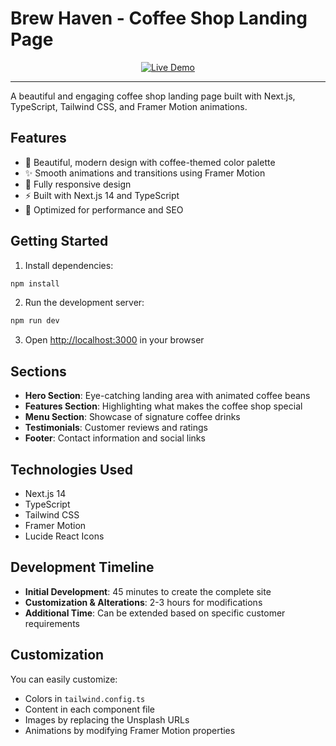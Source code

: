 # Brew Haven - Coffee Shop Landing Page

<div align="center">
  <a href="https://web-sites-preview-lo6l-git-main-mr-novices-projects.vercel.app/" target="_blank">
    <img src="https://img.shields.io/badge/🌐_Live_Demo-Visit_Website-blue?style=for-the-badge&logo=vercel&logoColor=white" alt="Live Demo" />
  </a>
</div>

---

A beautiful and engaging coffee shop landing page built with Next.js, TypeScript, Tailwind CSS, and Framer Motion animations.

## Features

- 🎨 Beautiful, modern design with coffee-themed color palette
- ✨ Smooth animations and transitions using Framer Motion
- 📱 Fully responsive design
- ⚡ Built with Next.js 14 and TypeScript
- 🎯 Optimized for performance and SEO

## Getting Started

1. Install dependencies:
```bash
npm install
```

2. Run the development server:
```bash
npm run dev
```

3. Open [http://localhost:3000](http://localhost:3000) in your browser

## Sections

- **Hero Section**: Eye-catching landing area with animated coffee beans
- **Features Section**: Highlighting what makes the coffee shop special
- **Menu Section**: Showcase of signature coffee drinks
- **Testimonials**: Customer reviews and ratings
- **Footer**: Contact information and social links

## Technologies Used

- Next.js 14
- TypeScript
- Tailwind CSS
- Framer Motion
- Lucide React Icons

## Development Timeline

- **Initial Development**: 45 minutes to create the complete site
- **Customization & Alterations**: 2-3 hours for modifications
- **Additional Time**: Can be extended based on specific customer requirements

## Customization

You can easily customize:
- Colors in `tailwind.config.ts`
- Content in each component file
- Images by replacing the Unsplash URLs
- Animations by modifying Framer Motion properties